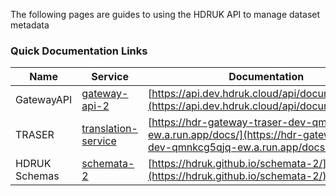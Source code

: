 The following pages are guides to using the HDRUK API to manage dataset metadata

### Quick Documentation Links

<center>

| Name          | Service                                                                       | Documentation                                                                                                                |
| ------------- | ----------------------------------------------------------------------------- | ---------------------------------------------------------------------------------------------------------------------------- |
| GatewayAPI    | [gateway-api-2](https://api.dev.hdruk.cloud/)                                 | [https://api.dev.hdruk.cloud/api/documentation#/](https://api.dev.hdruk.cloud/api/documentation#/)                           |
| TRASER        | [translation-service](https://hdr-gateway-traser-dev-qmnkcg5qjq-ew.a.run.app) | [https://hdr-gateway-traser-dev-qmnkcg5qjq-ew.a.run.app/docs/](https://hdr-gateway-traser-dev-qmnkcg5qjq-ew.a.run.app/docs/) |
| HDRUK Schemas | [schemata-2](https://github.com/HDRUK/schemata-2)                             | [https://hdruk.github.io/schemata-2/](https://hdruk.github.io/schemata-2/)                                                   |

<center>
